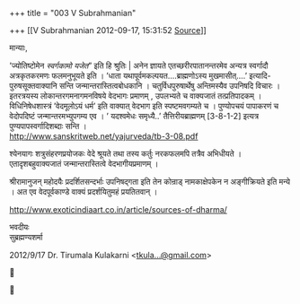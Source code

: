 +++
title = "003 V Subrahmanian"

+++
[[V Subrahmanian	2012-09-17, 15:31:52 [Source](https://groups.google.com/g/bvparishat/c/6YER_tNz5kI)]]



मान्याः,  
  
’ज्योतिष्टोमेन *स्वर्गकामो यजेत*” इति हि श्रुतिः \| अनेन ज्ञायते एतच्छरीरपातानन्तरमेव अन्यत्र स्वर्गादौ अत्रकृतकरमणः फलमनुभूयते इति ।
’धाता यथापूर्वमकल्पयत....ब्राह्मणोऽस्य मुखमासीत्....’ इत्यादि- पुरुषसूक्तवाक्यानि सन्ति जन्मान्तरास्तित्वबोधकानि ।
चतुर्विधपुरुषार्थेषु अन्तिमस्यैव उपनिषदि विचारः । इतरत्रयस्य लोकान्तरगमनागमनविषये वेदभागः प्रमाणम् , उपलभ्यते च वाक्यजातं तत्प्रतिपादकम् । विधिनिषेधशास्त्रं ’वेदमूलोऽयं धर्म’ इति वाक्यात् वेदभाग इति स्पष्टमवगम्यते च । पुण्योपचयं पापाकरणं च वेदोपदिष्टं जन्मान्तरमभ्युपगम्य एव । ’ यदश्वमेधः समृध्यै..’ तैत्तिरीयब्राह्मणम् \[3-8-1-2\] इत्यत्र पुण्यपापस्वर्गादिशब्दाः सन्ति ।  
<http://www.sanskritweb.net/yajurveda/tb-3-08.pdf>  
  
श्येनयागः शत्रुसंहरणप्रयोजकः वेदे श्रूयते तथा तस्य कर्तुः नरकफलमपि तत्रैव अभिधीयते । एतादृशबहुवाक्यजातं जन्मान्तरास्तित्वे वेदभागीयप्रमाणम् ।  
  
श्रीरामानुजन् महोदयैः प्रदर्शितसन्दर्भाः उपनिषद्गता इति तेन कोन्राड् नामकाक्षेपकेन न अङ्गीक्रियते इति मन्ये । अत एव वेदपूर्वकाण्डे वाक्यं प्रदर्शयितुमहं प्रयतितवान् ।  
  
<http://www.exoticindiaart.co.in/article/sources-of-dharma/>  
  
भवदीयः  
सुब्रह्मण्यशर्मा  
  

2012/9/17 Dr. Tirumala Kulakarni \<[tkula...@gmail.com]()\>  





